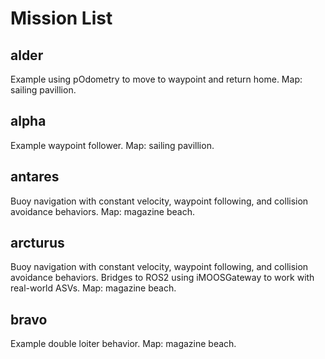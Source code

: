 # Mission List

## alder
Example using pOdometry to move to waypoint and return home. Map: sailing pavillion.

## alpha
Example waypoint follower. Map: sailing pavillion.

## antares
Buoy navigation with constant velocity, waypoint following, and collision avoidance behaviors. Map: magazine beach.

## arcturus
Buoy navigation with constant velocity, waypoint following, and collision avoidance behaviors. Bridges to ROS2 using iMOOSGateway to work with real-world ASVs. Map: magazine beach.

## bravo
Example double loiter behavior. Map: magazine beach.

